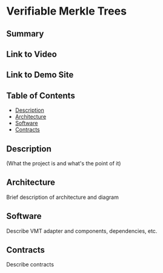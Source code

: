 # Verifiable Merkle Trees

## Summary

## Link to Video

## Link to Demo Site

## Table of Contents

- [Description](#description)
- [Architecture](#architecture)
- [Software](#software)
- [Contracts](#contracts)

## Description 

(What the project is and what's the point of it)

## Architecture

Brief description of architecture and diagram

## Software

Describe VMT adapter and components, dependencies, etc. 

## Contracts

Describe contracts
